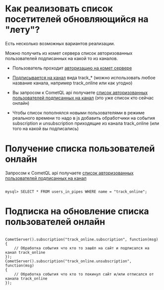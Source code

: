 
# Как реализовать  список посетителей обновляющийся на "лету"?

Есть несколько возможных вариантов реализации.
 
Можно получить из комет сервера список авторизованных пользователей подписанных на какой то из каналов.
 
  - Пользователь проходит [авторизацию на комет сервере](/docs/wiki-md/comet/authentication.md)
  - [Подписывается на канал](/docs/wiki-md/comet/javascript_api.md) вида track_* (можно использовать любое название канала, например track_online или как угодно)
  - Вы запросом к CometQL api получаете [список авторизованных пользователей подписанных на канал](/docs/wiki-md/comet/cometql.md) (это уже список кто сейчас онлайн)

  - Чтобы список пополнялся новыми пользователями в режиме реального времени то надо в js добавить обработчики на события subscription и unsubscription приходящие из канала track_online (или того на какой вы подписались)

# Получение списка пользователей онлайн
Запросом к CometQL api получаете [список авторизованных пользователей подписанных на канал](/docs/wiki-md/comet/cometql.md)

```

mysql> SELECT * FROM users_in_pipes WHERE name = "track_online";

```



# Подписка на обновление списка пользователей онлайн # 

```

CometServer().subscription("track_online.subscription", function(msg)
{
    // Обработка события что кто то зашёл на сайт и подписался на канал track_online
});	
CometServer().subscription("track_online.unsubscription", function(msg)
{
    // Обработка события что кто то покинул сайт и/или отписался от канала track_online
});	

```
